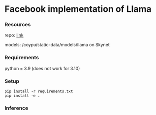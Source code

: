 # Facebook implementation of Llama

### Resources
repo: [link](https://github.com/facebookresearch/llama)

models: /coypu/static-data/models/llama on Skynet

### Requirements
python = 3.9 (does not work for 3.10)

### Setup
```
pip install -r requirements.txt
pip install -e .
```

### Inference

